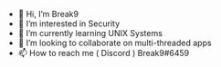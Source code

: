 - 👋 Hi, I’m Break9
- 👀 I’m interested in Security
- 🌱 I’m currently learning UNIX Systems
- 💞️ I’m looking to collaborate on multi-threaded apps
- 📫 How to reach me ( Discord ) Break9#6459

<!---
SexyB9/SexyB9 is a ✨ special ✨ repository because its `README.md` (this file) appears on your GitHub profile.
You can click the Preview link to take a look at your changes.
--->
